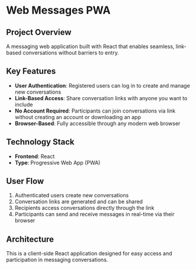 # Web Messages PWA

## Project Overview

A messaging web application built with React that enables seamless, link-based conversations without barriers to entry.

## Key Features

- **User Authentication**: Registered users can log in to create and manage new conversations
- **Link-Based Access**: Share conversation links with anyone you want to include
- **No Account Required**: Participants can join conversations via link without creating an account or downloading an app
- **Browser-Based**: Fully accessible through any modern web browser

## Technology Stack

- **Frontend**: React
- **Type**: Progressive Web App (PWA)

## User Flow

1. Authenticated users create new conversations
2. Conversation links are generated and can be shared
3. Recipients access conversations directly through the link
4. Participants can send and receive messages in real-time via their browser

## Architecture

This is a client-side React application designed for easy access and participation in messaging conversations.
